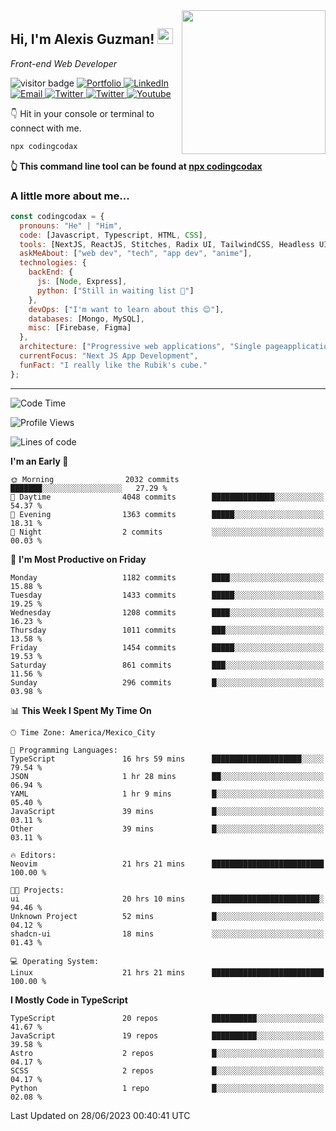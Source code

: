 <img align='right' src="https://media.giphy.com/media/M9gbBd9nbDrOTu1Mqx/giphy.gif" width="230">
<h2>Hi, I'm Alexis Guzman! <img src="https://media.giphy.com/media/hvRJCLFzcasrR4ia7z/giphy.gif" width="25px"></h2>
<p><em>Front-end Web Developer</em></p>

<p>
  <img src="https://visitor-badge.glitch.me/badge?page_id=a12989x.a12989x&left_color=black&right_color=gray" alt="visitor badge"/>
  <a href='https://www.codingcodax.dev/' target='_blank'>
    <img alt='Portfolio' src='https://img.shields.io/badge/Portfolio-black?logo=vercel&style=flat-square'>
  </a>
  <a href='https://linkedin.com/in/codingcodax/' target='_blank'>
    <img alt='LinkedIn' src='https://img.shields.io/badge/LinkedIn-black?logo=LinkedIn&style=flat-square'>
  </a>
  <a href='mailto:codingcodax@gmail.com' target='_blank'>
    <img alt='Email' src='https://img.shields.io/badge/Email-black?logo=Gmail&style=flat-square'>
  </a>
  <a href='https://twitter.com/codingcodax' target='_blank'>
    <img alt='Twitter' src='https://img.shields.io/badge/Twitter-black?logo=Twitter&style=flat-square'>
  </a>
  <a href='https://www.instagram.com/codingcodax/' target='_blank'>
    <img alt='Twitter' src='https://img.shields.io/badge/Instagram-black?logo=Instagram&style=flat-square'>
  </a>
  <a href='https://www.youtube.com/@codingcodax' target='_blank'>
    <img alt='Youtube' src='https://img.shields.io/badge/YouTube-black?logo=Youtube&style=flat-square'>
  </a>
</p>

👇 Hit in your console or terminal to connect with me.

```bash
npx codingcodax 
```
**👆 This command line tool can be found at [npx codingcodax](https://github.com/codingcodax/npx-codingcodax)**

<h3>A little more about me...</h3>

```javascript
const codingcodax = {
  pronouns: "He" | "Him",
  code: [Javascript, Typescript, HTML, CSS],
  tools: [NextJS, ReactJS, Stitches, Radix UI, TailwindCSS, Headless UI, Prisma],
  askMeAbout: ["web dev", "tech", "app dev", "anime"],
  technologies: {
    backEnd: {
      js: [Node, Express],
      python: ["Still in waiting list 🥲"]
    },
    devOps: ["I'm want to learn about this 😊"],
    databases: [Mongo, MySQL],
    misc: [Firebase, Figma]
  },
  architecture: ["Progressive web applications", "Single pageapplications"],
  currentFocus: "Next JS App Development",
  funFact: "I really like the Rubik's cube."
};
```

---

<!--START_SECTION:waka-->
![Code Time](http://img.shields.io/badge/Code%20Time-1%2C388%20hrs%2021%20mins-blue)

![Profile Views](http://img.shields.io/badge/Profile%20Views-0-blue)

![Lines of code](https://img.shields.io/badge/From%20Hello%20World%20I%27ve%20Written-6.5%20million%20lines%20of%20code-blue)

**I'm an Early 🐤** 

```text
🌞 Morning                2032 commits        ███████░░░░░░░░░░░░░░░░░░   27.29 % 
🌆 Daytime                4048 commits        ██████████████░░░░░░░░░░░   54.37 % 
🌃 Evening                1363 commits        █████░░░░░░░░░░░░░░░░░░░░   18.31 % 
🌙 Night                  2 commits           ░░░░░░░░░░░░░░░░░░░░░░░░░   00.03 % 
```
📅 **I'm Most Productive on Friday** 

```text
Monday                   1182 commits        ████░░░░░░░░░░░░░░░░░░░░░   15.88 % 
Tuesday                  1433 commits        █████░░░░░░░░░░░░░░░░░░░░   19.25 % 
Wednesday                1208 commits        ████░░░░░░░░░░░░░░░░░░░░░   16.23 % 
Thursday                 1011 commits        ███░░░░░░░░░░░░░░░░░░░░░░   13.58 % 
Friday                   1454 commits        █████░░░░░░░░░░░░░░░░░░░░   19.53 % 
Saturday                 861 commits         ███░░░░░░░░░░░░░░░░░░░░░░   11.56 % 
Sunday                   296 commits         █░░░░░░░░░░░░░░░░░░░░░░░░   03.98 % 
```


📊 **This Week I Spent My Time On** 

```text
🕑︎ Time Zone: America/Mexico_City

💬 Programming Languages: 
TypeScript               16 hrs 59 mins      ████████████████████░░░░░   79.54 % 
JSON                     1 hr 28 mins        ██░░░░░░░░░░░░░░░░░░░░░░░   06.94 % 
YAML                     1 hr 9 mins         █░░░░░░░░░░░░░░░░░░░░░░░░   05.40 % 
JavaScript               39 mins             █░░░░░░░░░░░░░░░░░░░░░░░░   03.11 % 
Other                    39 mins             █░░░░░░░░░░░░░░░░░░░░░░░░   03.11 % 

🔥 Editors: 
Neovim                   21 hrs 21 mins      █████████████████████████   100.00 % 

🐱‍💻 Projects: 
ui                       20 hrs 10 mins      ████████████████████████░   94.46 % 
Unknown Project          52 mins             █░░░░░░░░░░░░░░░░░░░░░░░░   04.12 % 
shadcn-ui                18 mins             ░░░░░░░░░░░░░░░░░░░░░░░░░   01.43 % 

💻 Operating System: 
Linux                    21 hrs 21 mins      █████████████████████████   100.00 % 
```

**I Mostly Code in TypeScript** 

```text
TypeScript               20 repos            ██████████░░░░░░░░░░░░░░░   41.67 % 
JavaScript               19 repos            ██████████░░░░░░░░░░░░░░░   39.58 % 
Astro                    2 repos             █░░░░░░░░░░░░░░░░░░░░░░░░   04.17 % 
SCSS                     2 repos             █░░░░░░░░░░░░░░░░░░░░░░░░   04.17 % 
Python                   1 repo              █░░░░░░░░░░░░░░░░░░░░░░░░   02.08 % 
```




 Last Updated on 28/06/2023 00:40:41 UTC
<!--END_SECTION:waka-->
